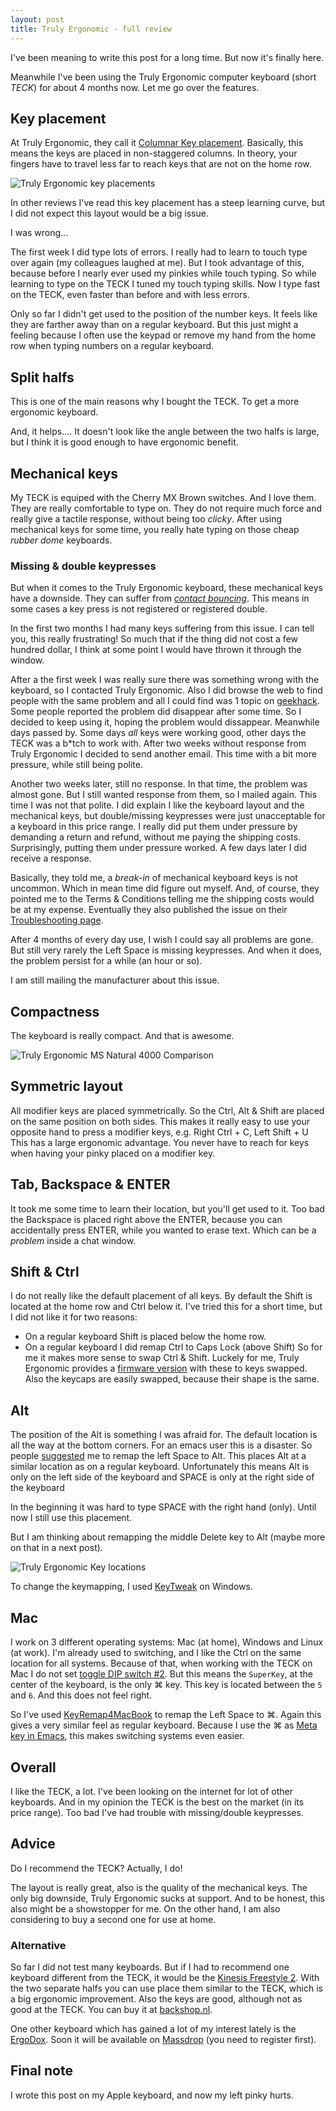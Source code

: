 ```yaml
--- 
layout: post
title: Truly Ergonomic - full review
---
```

I've been meaning to write this post for a long time. But now it's finally here.

Meanwhile I've been using the Truly Ergonomic computer keyboard (short _TECK_) for about 4 months now.
Let me go over the features.

## Key placement
At Truly Ergonomic, they call it [Columnar Key placement](http://www.trulyergonomic.com/store/index.php?route=product/category&path=20_26). Basically, this means the keys are placed in non-staggered columns. In theory, your fingers have to travel less far to reach keys that are not on the home row. 

![Truly Ergonomic key placements](/content/2013/07/Truly_Ergonomic_Keyboard-209-Split_Symmetrical.jpg)

In other reviews I've read this key placement has a steep learning curve, but I did not expect this layout would be a big issue.

I was wrong...

The first week I did type lots of errors. I really had to learn to touch type over again (my colleagues laughed at me).
But I took advantage of this, because before I nearly ever used my pinkies while touch typing. So while learning to type on the TECK I tuned my touch typing skills.
Now I type fast on the TECK, even faster than before and with less errors.

Only so far I didn't get used to the position of the number keys. It feels like they are farther away than on a regular keyboard.
But this just might a feeling because I often use the keypad or remove my hand from the home row when typing numbers on a regular keyboard.

## Split halfs
This is one of the main reasons why I bought the TECK. To get a more ergonomic keyboard.

And, it helps....
It doesn't look like the angle between the two halfs is large, but I think it is good enough to have ergonomic benefit.

## Mechanical keys
My TECK is equiped with the Cherry MX Brown switches. And I love them. They are really comfortable to type on. They do not require much force and really give a tactile response, without being too _clicky_.
After using mechanical keys for some time, you really hate typing on those cheap _rubber dome_ keyboards.

### Missing &amp; double keypresses
But when it comes to the Truly Ergonomic keyboard, these mechanical keys have a downside. They can suffer from [_contact bouncing_](http://elitekeyboards.com/support.php?lang=en#5).
This means in some cases a key press is not registered or registered double.

In the first two months I had many keys suffering from this issue. I can tell you, this really frustrating!
So much that if the thing did not cost a few hundred dollar, I think at some point I would have thrown it through the window.

After a the first week I was really sure there was something wrong with the keyboard, so I contacted Truly Ergonomic. Also I did browse the web to find people with the same problem and all I could find was 1 topic on [geekhack](http://geekhack.org/index.php?topic=25055.0).
Some people reported the problem did disappear after some time. So I decided to keep using it, hoping the problem would dissappear.
Meanwhile days passed by. Some days _all_ keys were working good, other days the TECK was a b\*tch to work with.
After two weeks without response from Truly Ergonomic I decided to send another email. This time with a bit more pressure, while still being polite.

Another two weeks later, still no response. In that time, the problem was almost gone. But I still wanted response from them, so I mailed again. This time I was not that polite. I did explain I like the keyboard layout and the mechanical keys, but double/missing keypresses were just unacceptable for a keyboard in this price range. I really did put them under pressure by demanding a return and refund, without me paying the shipping costs.
Surprisingly, putting them under pressure worked. A few days later I did receive a response.

Basically, they told me, a _break-in_ of mechanical keyboard keys is not uncommon. Which in mean time did figure out myself. And, of course, they pointed me to the Terms &amp; Conditions telling me the shipping costs would be at my expense.
Eventually they also published the issue on their [Troubleshooting page](http://www.trulyergonomic.com/store/index.php?route=product/category&path=79_83#Keyswitch).

After 4 months of every day use, I wish I could say all problems are gone. But still very rarely the Left Space is missing keypresses. And when it does, the problem persist for a while (an hour or so).

I am still mailing the manufacturer about this issue.

## Compactness
The keyboard is really compact. And that is awesome.

![Truly Ergonomic MS Natural 4000 Comparison](/content/2013/07/Truly_Ergonomic_Mechanical_Keyboard_207_Microsoft_Natural_4000_Comparison.jpg)

## Symmetric layout
All modifier keys are placed symmetrically. So the Ctrl, Alt &amp; Shift are placed on the same position on both sides.
This makes it really easy to use your opposite hand to press a modifier keys, e.g. Right Ctrl + C, Left Shift + U
This has a large ergonomic advantage. You never have to reach for keys when having your pinky placed on a modifier key.

## Tab, Backspace &amp; ENTER
It took me some time to learn their location, but you'll get used to it.
Too bad the Backspace is placed right above the ENTER, because you can accidentally press ENTER, while you wanted to erase text. Which can be a _problem_ inside a chat window.

## Shift &amp; Ctrl
I do not really like the default placement of all keys. By default the Shift is located at the home row and Ctrl below it.
I've tried this for a short time, but I did not like it for two reasons:
- On a regular keyboard Shift is placed below the home row.
- On a regular keyboard I did remap Ctrl to Caps Lock (above Shift)
So for me it makes more sense to swap Ctrl &amp; Shift. Luckely for me, Truly Ergonomic provides a [firmware version](http://www.trulyergonomic.com/store/index.php?route=product/category&path=79_90#Ctrl_Shift) with these to keys swapped.
Also the keycaps are easily swapped, because their shape is the same.

## Alt
The position of the Alt is something I was afraid for. The default location is all the way at the bottom corners. For an emacs user this is a disaster. So people [suggested](https://twitter.com/xah_lee/status/308865952584458240) me to remap the left Space to Alt.
This places Alt at a similar location as on a regular keyboard. Unfortunately this means Alt is only on the left side of the keyboard and SPACE is only at the right side of the keyboard

In the beginning it was hard to type SPACE with the right hand (only). Until now I still use this placement.

But I am thinking about remapping the middle Delete key to Alt (maybe more on that in a next post).

![Truly Ergonomic Key locations](/content/2013/07/TrulyErgonomic_KeyLocation209.jpg)

To change the keymapping, I used [KeyTweak](http://www.tucows.com/preview/327616) on Windows.

## Mac
I work on 3 different operating systems: Mac (at home), Windows and Linux (at work). I'm already used to switching, and I like the Ctrl on the same location for all systems. Because of that, when working with the TECK on Mac I do not set [toggle DIP switch #2](http://www.trulyergonomic.com/store/index.php?route=product/category&path=79_80#DIP). But this means the `SuperKey`, at the center of the keyboard, is the only ⌘ key. This key is located between the `5` and `6`. And this does not feel right.

So I've used [KeyRemap4MacBook](https://pqrs.org/macosx/keyremap4macbook/) to remap the Left Space to ⌘. Again this gives a very similar feel as regular keyboard.
Because I use the ⌘ as [Meta key in Emacs](https://github.com/To1ne/temacco/blob/master/core/temacco-mac-osx.el#L7), this makes switching systems even easier.

## Overall
I like the TECK, a lot. I've been looking on the internet for lot of other keyboards. And in my opinion the TECK is the best on the market (in its price range).
Too bad I've had trouble with missing/double keypresses.

## Advice
Do I recommend the TECK? Actually, I do!

The layout is really great, also is the quality of the mechanical keys. The only big downside, Truly Ergonomic sucks at support. And to be honest, this also might be a showstopper for me.
On the other hand, I am also considering to buy a second one for use at home.

### Alternative
So far I did not test many keyboards. But if I had to recommend one keyboard different from the TECK, it would be the [Kinesis Freestyle 2](http://www.kinesis-ergo.com/freestyle2_pc.htm). With the two separate halfs you can use place them similar to the TECK, which is a big ergonomic improvement. Also the keys are good, although not as good at the TECK. You can buy it at [backshop.nl](http://www.backshop.nl/nl_NL/producten/toetsenborden/ergonomische-toetsenborden/freestyle-solo-toetsenbord-2).

One other keyboard which has gained a lot of my interest lately is the [ErgoDox](http://ergodox.org/). Soon it will be available on [Massdrop](https://www.massdrop.com/buy/ergodox) (you need to register first).

## Final note
I wrote this post on my Apple keyboard, and now my left pinky hurts.
